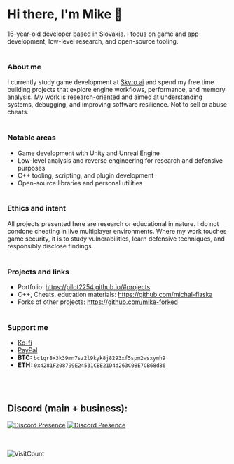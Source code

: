 <!--
<div align="center">

  <br>

  ![Header](https://capsule-render.vercel.app/api?type=waving&height=300&color=282c34&text=Hi!%20My%20name%20is%20Mike&fontAlignY=40&fontColor=e5c07b)
  
  <br>

  [![Typing SVG](https://readme-typing-svg.demolab.com?font=Geist&weight=500&size=40&duration=3000&pause=1000&color=fefefe&center=true&vCenter=true&width=435&lines=Game+Developer;App+Developer;UI%2FUX+Designer;CEO+RedFox+Studios)](https://git.io/typing-svg)

  <br>
  <br> 
-->

  # Hi there, I'm Mike 👋

  16-year-old developer based in Slovakia. I focus on game and app development, low-level research, and open-source tooling.
  <br><br>
  ### About me
  I currently study game development at [Skyro.ai](https://skyro.ai/) and spend my free time building projects that explore engine workflows, performance, and memory analysis. My work is research-oriented and aimed at understanding systems, debugging, and improving software resilience. Not to sell or abuse cheats.
  <br><br>
  ### Notable areas
  - Game development with Unity and Unreal Engine
  - Low-level analysis and reverse engineering for research and defensive purposes
  - C++ tooling, scripting, and plugin development
  - Open-source libraries and personal utilities
  <br><br>
  ### Ethics and intent
  All projects presented here are research or educational in nature. I do not condone cheating in live multiplayer environments. Where my work touches game security, it is to study vulnerabilities, learn defensive techniques, and responsibly disclose findings.
  <br><br>
  ### Projects and links
  - Portfolio: https://pilot2254.github.io/#projects  
  - C++, Cheats, education materials: https://github.com/michal-flaska  
  - Forks of other projects: https://github.com/mike-forked
  <br><br>
  ### Support me
  - [Ko-fi](https://ko-fi.com/pilot2254)
  - [PayPal](https://paypal.me/pilot2254)
  - **BTC:** `bc1qr8x3k39mn7sz2l9kyk8j8293xf5spm2wsxymh9`
  - **ETH:** `0x4281F208799E24531CBE21D4d263C08E7CB68d86`
  
  <br><br>
  
  ## Discord (main + business):
  [![Discord Presence](https://lanyard.cnrad.dev/api/806496372093616128?theme=dark&idleMessage=I'm%20not%20doing%20anything%20at%20this%20moment.&borderRadius=10px)](https://discord.com/users/806496372093616128)
  [![Discord Presence](https://lanyard.cnrad.dev/api/171395713064894465?theme=dark&idleMessage=Send%20all%20messages%20to%20this%20account%20please.&borderRadius=10px)](https://discord.com/users/171395713064894465)

  <br><br>
  ![VisitCount](https://komarev.com/ghpvc/?username=pilot2254&style=for-the-badge&color=282c34)
  
<!--

  ## Profile visits:
  ![VisitCount](https://komarev.com/ghpvc/?username=pilot2254&style=for-the-badge&color=282c34)

  ## What am I working with:
  ![C#](https://img.shields.io/badge/c%23-%23239120.svg?style=for-the-badge&logo=csharp&logoColor=white)
  ![C++](https://img.shields.io/badge/c++-%2300599C.svg?style=for-the-badge&logo=c%2B%2B&logoColor=white)
  ![CSS3](https://img.shields.io/badge/css3-%231572B6.svg?style=for-the-badge&logo=css3&logoColor=white)
  ![HTML5](https://img.shields.io/badge/html5-%23E34F26.svg?style=for-the-badge&logo=html5&logoColor=white)
  ![JavaScript](https://img.shields.io/badge/javascript-%23323330.svg?style=for-the-badge&logo=javascript&logoColor=%23F7DF1E)
  ![Markdown](https://img.shields.io/badge/markdown-%23000000.svg?style=for-the-badge&logo=markdown&logoColor=white)
  ![Bash Script](https://img.shields.io/badge/bash_script-%23121011.svg?style=for-the-badge&logo=gnu-bash&logoColor=white)
  ![TypeScript](https://img.shields.io/badge/typescript-%23007ACC.svg?style=for-the-badge&logo=typescript&logoColor=white)
  ![Vercel](https://img.shields.io/badge/vercel-%23000000.svg?style=for-the-badge&logo=vercel&logoColor=white)
  ![.Net](https://img.shields.io/badge/.NET-5C2D91?style=for-the-badge&logo=.net&logoColor=white)
  ![Electron.js](https://img.shields.io/badge/Electron-191970?style=for-the-badge&logo=Electron&logoColor=white)
  ![NPM](https://img.shields.io/badge/NPM-%23CB3837.svg?style=for-the-badge&logo=npm&logoColor=white)
  ![Next JS](https://img.shields.io/badge/Next-black?style=for-the-badge&logo=next.js&logoColor=white)
  ![PNPM](https://img.shields.io/badge/pnpm-%234a4a4a.svg?style=for-the-badge&logo=pnpm&logoColor=f69220)
  ![React](https://img.shields.io/badge/react-%2320232a.svg?style=for-the-badge&logo=react&logoColor=%2361DAFB)
  ![Radix UI](https://img.shields.io/badge/radix%20ui-161618.svg?style=for-the-badge&logo=radix-ui&logoColor=white)
  ![SQLite](https://img.shields.io/badge/sqlite-%2307405e.svg?style=for-the-badge&logo=sqlite&logoColor=white)
  ![Vite](https://img.shields.io/badge/vite-%23646CFF.svg?style=for-the-badge&logo=vite&logoColor=white)
  ![Blender](https://img.shields.io/badge/blender-%23F5792A.svg?style=for-the-badge&logo=blender&logoColor=white)
  ![Canva](https://img.shields.io/badge/Canva-%2300C4CC.svg?style=for-the-badge&logo=Canva&logoColor=white)
  ![Aseprite](https://img.shields.io/badge/Aseprite-FFFFFF?style=for-the-badge&logo=Aseprite&logoColor=#7D929E)
  ![Figma](https://img.shields.io/badge/figma-%23F24E1E.svg?style=for-the-badge&logo=figma&logoColor=white)
  ![Gimp](https://img.shields.io/badge/Gimp-657D8B?style=for-the-badge&logo=gimp&logoColor=FFFFFF)
  ![Krita](https://img.shields.io/badge/Krita-203759?style=for-the-badge&logo=krita&logoColor=EEF37B)
  ![Git](https://img.shields.io/badge/git-%23F05033.svg?style=for-the-badge&logo=git&logoColor=white)
  ![GitHub](https://img.shields.io/badge/github-%23121011.svg?style=for-the-badge&logo=github&logoColor=white)
  ![Docker](https://img.shields.io/badge/docker-%230db7ed.svg?style=for-the-badge&logo=docker&logoColor=white)
  ![ESLint](https://img.shields.io/badge/ESLint-4B3263?style=for-the-badge&logo=eslint&logoColor=white)
  ![Notion](https://img.shields.io/badge/Notion-%23000000.svg?style=for-the-badge&logo=notion&logoColor=white)
  ![Tampermonkey](https://img.shields.io/badge/tampermonkey-%2300485B.svg?style=for-the-badge&logo=tampermonkey&logoColor=white)
  ![Itch.io](https://img.shields.io/badge/Itch-%23FF0B34.svg?style=for-the-badge&logo=Itch.io&logoColor=white)
  ![Steam](https://img.shields.io/badge/steam-%23000000.svg?style=for-the-badge&logo=steam&logoColor=white)
  ![Unity](https://img.shields.io/badge/unity-%23000000.svg?style=for-the-badge&logo=unity&logoColor=white)
  ![Unreal Engine](https://img.shields.io/badge/unrealengine-%23313131.svg?style=for-the-badge&logo=unrealengine&logoColor=white)

  ## You can support me by Donating !
  [![PayPal](https://img.shields.io/badge/PayPal-00457C?style=for-the-badge&logo=paypal&logoColor=white)](https://paypal.me/pilot2254) [![Ko-Fi](https://img.shields.io/badge/Ko--fi-F16061?style=for-the-badge&logo=ko-fi&logoColor=white)](https://ko-fi.com/pilot2254) 
  
  <br>

  [![My github activity graph](https://github-readme-activity-graph.vercel.app/graph?username=pilot2254&custom_title=My%20contribution%20Graph&grid=true&area=true&area_color=e06c75&bg_color=282c34&hide_border=true&radius=16&color=e5c07b&line=e06c75&point=e06c75)](https://github.com/pilot2254)

  ![trophies](https://github-profile-trophy.vercel.app/?username=pilot2254&row=1&column=9&theme=onedark&no-frame=true&hide_border=true)
-->

<!--
  <br>
  ![top-langs](https://github-readme-stats.vercel.app/api/top-langs/?username=pilot2254&theme=onedark&hide_border=true&include_all_commits=true&count_private=true&layout=compact)<br>
  ![stats](https://github-readme-stats.vercel.app/api?username=pilot2254&theme=onedark&hide_border=true&include_all_commits=true&count_private=true)
  ![streak](https://nirzak-streak-stats.vercel.app/?user=pilot2254&theme=onedark&hide_border=true)
  <br>
-->

<!--
  ## Pinned Projects

  [![cheat-tables](https://github-readme-stats.vercel.app/api/pin/?username=pilot2254&repo=cheat-tables&theme=onedark&hide_border=true)](https://github.com/pilot2254/cheat-tables)
  [![reusable-unity-scripts](https://github-readme-stats.vercel.app/api/pin/?username=pilot2254&repo=reusable-unity-scripts&theme=onedark&hide_border=true)](https://github.com/pilot2254/reusable-unity-scripts)
  [![steam-playtime-farmer](https://github-readme-stats.vercel.app/api/pin/?username=pilot2254&repo=steam-playtime-farmer&theme=onedark&hide_border=true)](https://github.com/pilot2254/steam-playtime-farmer)
  [![hash-it](https://github-readme-stats.vercel.app/api/pin/?username=pilot2254&repo=hash-it&theme=onedark&hide_border=true)](https://github.com/pilot2254/hash-it)
  [![guitar-tone-finder](https://github-readme-stats.vercel.app/api/pin/?username=pilot2254&repo=guitar-tone-finder&theme=onedark&hide_border=true)](https://github.com/pilot2254/guitar-tone-finder)
  [![github-org-membership-visibility-manager](https://github-readme-stats.vercel.app/api/pin/?username=pilot2254&repo=github-org-membership-visibility-manager&theme=onedark&hide_border=true)](https://github.com/pilot2254/github-org-membership-visibility-manager)
  [![discord-webhook-sender](https://github-readme-stats.vercel.app/api/pin/?username=pilot2254&repo=discord-webhook-sender&theme=onedark&hide_border=true)](https://github.com/pilot2254/discord-webhook-sender)
  [![discord-webhook-scanner](https://github-readme-stats.vercel.app/api/pin/?username=pilot2254&repo=discord-webhook-scanner&theme=onedark&hide_border=true)](https://github.com/pilot2254/discord-webhook-scanner)
  [![auto-committer](https://github-readme-stats.vercel.app/api/pin/?username=pilot2254&repo=auto-committer&theme=onedark&hide_border=true)](https://github.com/pilot2254/auto-committer)
  [![electron-web-renderer](https://github-readme-stats.vercel.app/api/pin/?username=pilot2254&repo=electron-web-renderer&theme=onedark&hide_border=true)](https://github.com/pilot2254/electron-web-renderer)
  [![terminal-snake](https://github-readme-stats.vercel.app/api/pin/?username=pilot2254&repo=terminal-snake&theme=onedark&hide_border=true)](https://github.com/pilot2254/terminal-snake)
  [![contrast-bot](https://github-readme-stats.vercel.app/api/pin/?username=contrast-bot&repo=contrast-bot&theme=onedark&hide_border=true)](https://github.com/contrast-bot/contrast-bot)
  [![ShardDash](https://github-readme-stats.vercel.app/api/pin/?username=redfox-studios&repo=ShardDash&theme=onedark&hide_border=true)](https://github.com/redfox-studios/ShardDash)
  [![pilot2254.github.io](https://github-readme-stats.vercel.app/api/pin/?username=pilot2254&repo=pilot2254.github.io&theme=onedark&hide_border=true)](https://github.com/pilot2254/pilot2254.github.io)
    
  ![Footer](https://capsule-render.vercel.app/api?type=waving&height=300&color=282c34&text=Thanks%20for%20Visiting!&fontAlignY=60&fontColor=e5c07b&section=footer)

</div>
-->
